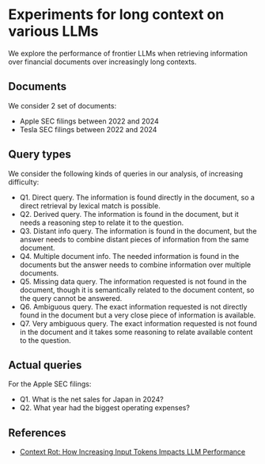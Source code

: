 # Experiments for long context on various LLMs

We explore the performance of frontier LLMs when retrieving information over financial documents over increasingly long contexts.

## Documents

We consider 2 set of documents:
* Apple SEC filings between 2022 and 2024
* Tesla SEC filings between 2022 and 2024

## Query types

We consider the following kinds of queries in our analysis, of increasing difficulty:
* Q1. Direct query. The information is found directly in the document, so a direct retrieval by lexical match is possible.
* Q2. Derived query. The information is found in the document, but it needs a reasoning step to relate it to the question.
* Q3. Distant info query. The information is found in the document, but the answer needs to combine distant pieces of information from the same document.
* Q4. Multiple document info. The needed information is found in the documents but the answer needs to combine information over multiple documents.
* Q5. Missing data query. The information requested is not found in the document, though it is semantically related to the document content, so the query cannot be answered.
* Q6. Ambiguous query. The exact information requested is not directly found in the document but a very close piece of information is available.
* Q7. Very ambiguous query. The exact information requested is not found in the document and it takes some reasoning to relate available content to the question.

## Actual queries

For the Apple SEC filings:
* Q1. What is the net sales for Japan in 2024?
* Q2. What year had the biggest operating expenses?



## References
* [Context Rot: How Increasing Input Tokens Impacts LLM Performance](https://research.trychroma.com/context-rot#yarn)